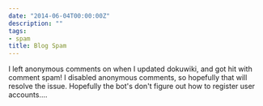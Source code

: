 ```yaml
---
date: "2014-06-04T00:00:00Z"
description: ""
tags:
- spam
title: Blog Spam
---
```


I left anonymous comments on when I updated dokuwiki, and got hit with comment spam!  I disabled anonymous comments, so hopefully that will resolve the issue.  Hopefully the bot's don't figure out how to register user accounts....


